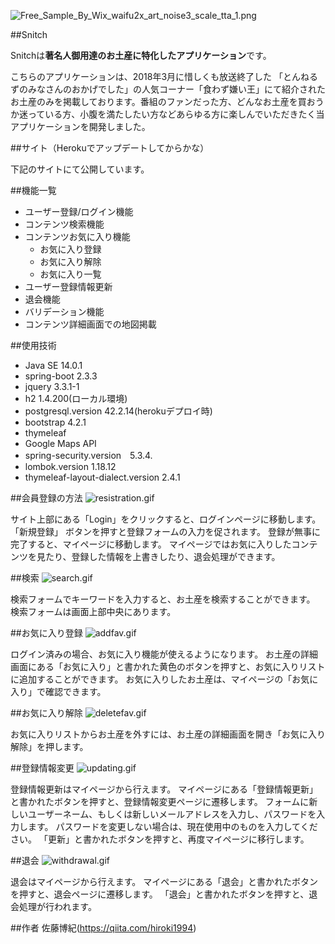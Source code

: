 ![Free_Sample_By_Wix_waifu2x_art_noise3_scale_tta_1.png](https://qiita-image-store.s3.ap-northeast-1.amazonaws.com/0/639462/2aacbd0c-bbbc-5fc6-c802-0d5d8dc2ed79.png)

##Snitch

Snitchは**著名人御用達のお土産に特化したアプリケーション**です。

こちらのアプリケーションは、2018年3月に惜しくも放送終了した 「とんねるずのみなさんのおかげでした」の人気コーナー「食わず嫌い王」にて紹介されたお土産のみを掲載しております。 ​ 番組のファンだった方、どんなお土産を買おうか迷っている方、小腹を満たしたい方などあらゆる方に楽しんでいただきたく​当アプリケーションを開発しました。

##サイト（Herokuでアップデートしてからかな）

下記のサイトにて公開しています。


##機能一覧
- ユーザー登録/ログイン機能
- コンテンツ検索機能
- コンテンツお気に入り機能
  - お気に入り登録
  - お気に入り解除
  - お気に入り一覧
- ユーザー登録情報更新
- 退会機能
- バリデーション機能
- コンテンツ詳細画面での地図掲載


##使用技術
- Java SE 14.0.1
- spring-boot 2.3.3
- jquery 3.3.1-1
- h2 1.4.200(ローカル環境)
- postgresql.version 42.2.14(herokuデプロイ時)
- bootstrap 4.2.1
- thymeleaf
- Google Maps API
- spring-security.version　5.3.4.
- lombok.version 1.18.12
- thymeleaf-layout-dialect.version 2.4.1

##会員登録の方法
![resistration.gif](https://qiita-image-store.s3.ap-northeast-1.amazonaws.com/0/639462/893bc43f-6710-5a19-3151-106732f74b88.gif)



サイト上部にある「Login」をクリックすると、ログインページに移動します。
「新規登録」 ボタンを押すと登録フォームの入力を促されます。
登録が無事に完了すると、マイページに移動します。
マイページではお気に入りしたコンテンツを見たり、登録した情報を上書きしたり、退会処理ができます。

##検索
![search.gif](https://qiita-image-store.s3.ap-northeast-1.amazonaws.com/0/639462/c6d3c28a-a343-be17-d728-ed14f67ea6b3.gif)

検索フォームでキーワードを入力すると、お土産を検索することができます。
検索フォームは画面上部中央にあります。

##お気に入り登録
![addfav.gif](https://qiita-image-store.s3.ap-northeast-1.amazonaws.com/0/639462/89996aa1-5f6f-af18-e187-040dbccca3e9.gif)

ログイン済みの場合、お気に入り機能が使えるようになります。
お土産の詳細画面にある「お気に入り」と書かれた黄色のボタンを押すと、お気に入りリストに追加することができます。
お気に入りしたお土産は、マイページの「お気に入り」で確認できます。

##お気に入り解除
![deletefav.gif](https://qiita-image-store.s3.ap-northeast-1.amazonaws.com/0/639462/18a0f445-38e3-4f23-abbe-35fc2bce0cec.gif)

お気に入りリストからお土産を外すには、お土産の詳細画面を開き「お気に入り解除」を押します。

##登録情報変更
![updating.gif](https://qiita-image-store.s3.ap-northeast-1.amazonaws.com/0/639462/baee4065-aa06-c696-f4d2-31601849acf2.gif)

登録情報更新はマイページから行えます。
マイページにある「登録情報更新」と書かれたボタンを押すと、登録情報変更ページに遷移します。
フォームに新しいユーザーネーム、もしくは新しいメールアドレスを入力し、パスワードを入力します。
パスワードを変更しない場合は、現在使用中のものを入力してください。
「更新」と書かれたボタンを押すと、再度マイページに移行します。


##退会
![withdrawal.gif](https://qiita-image-store.s3.ap-northeast-1.amazonaws.com/0/639462/a06f8646-835f-f31f-a43c-5593873160a9.gif)

退会はマイページから行えます。
マイページにある「退会」と書かれたボタンを押すと、退会ページに遷移します。
「退会」と書かれたボタンを押すと、退会処理が行われます。


##作者
佐藤博紀(https://qiita.com/hiroki1994)
